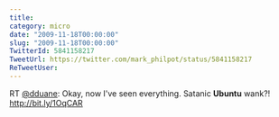 ```yaml
---
title: 
category: micro
date: "2009-11-18T00:00:00"
slug: "2009-11-18T00:00:00"
TwitterId: 5841158217
TweetUrl: https://twitter.com/mark_philpot/status/5841158217
ReTweetUser: 
---
```


RT [@dduane](https://twitter.com/dduane): Okay, now I've seen everything. Satanic **Ubuntu** wank?!  http://bit.ly/1OqCAR